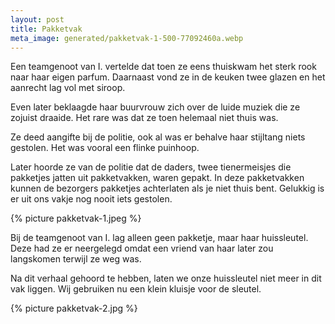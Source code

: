 ```yaml
---
layout: post
title: Pakketvak
meta_image: generated/pakketvak-1-500-77092460a.webp
---
```


Een teamgenoot van I. vertelde dat toen ze eens thuiskwam het sterk rook naar haar eigen parfum. Daarnaast vond ze in de keuken twee glazen en het aanrecht lag vol met siroop.

Even later beklaagde haar buurvrouw zich over de luide muziek die ze zojuist draaide. Het rare was dat ze toen helemaal niet thuis was.

Ze deed aangifte bij de politie, ook al was er behalve haar stijltang niets gestolen. Het was vooral een flinke puinhoop.

Later hoorde ze van de politie dat de daders, twee tienermeisjes die pakketjes jatten uit pakketvakken, waren gepakt. In deze pakketvakken kunnen de bezorgers pakketjes achterlaten als je niet thuis bent. Gelukkig is er uit ons vakje nog nooit iets gestolen.

{% picture pakketvak-1.jpeg %}

Bij de teamgenoot van I. lag alleen geen pakketje, maar haar huissleutel. Deze had ze er neergelegd omdat een vriend van haar later zou langskomen terwijl ze weg was.

Na dit verhaal gehoord te hebben, laten we onze huissleutel niet meer in dit vak liggen. Wij gebruiken nu een klein kluisje voor de sleutel.

{% picture pakketvak-2.jpg %}
